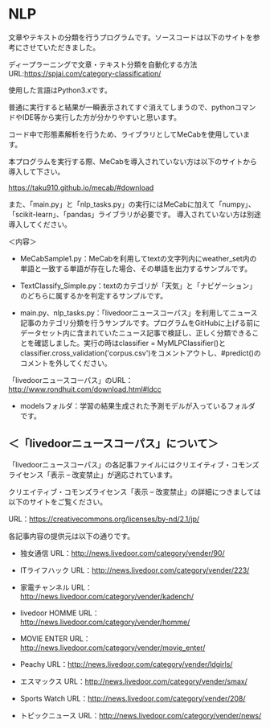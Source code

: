 # NLP

文章やテキストの分類を行うプログラムです。ソースコードは以下のサイトを参考にさせていただきました。

ディープラーニングで文章・テキスト分類を自動化する方法　URL:https://spjai.com/category-classification/

使用した言語はPython3.xです。

普通に実行すると結果が一瞬表示されてすぐ消えてしまうので、pythonコマンドやIDE等から実行した方が分かりやすいと思います。

コード中で形態素解析を行うため、ライブラリとしてMeCabを使用しています。

本プログラムを実行する際、MeCabを導入されていない方は以下のサイトから導入して下さい。

https://taku910.github.io/mecab/#download

また、「main.py」と「nlp_tasks.py」の実行にはMeCabに加えて「numpy」、「scikit-learn」、「pandas」ライブラリが必要です。
導入されていない方は別途導入してください。

＜内容＞

- MeCabSample1.py：MeCabを利用してtextの文字列内にweather_set内の単語と一致する単語が存在した場合、その単語を出力するサンプルです。

- TextClassify_Simple.py：textのカテゴリが「天気」と「ナビゲーション」のどちらに属するかを判定するサンプルです。

- main.py、nlp_tasks.py：「livedoorニュースコーパス」を利用してニュース記事のカテゴリ分類を行うサンプルです。プログラムをGitHubに上げる前にデータセット内に含まれていたニュース記事で検証し、正しく分類できることを確認しました。実行の時はclassifier = MyMLPClassifier()とclassifier.cross_validation('corpus.csv')をコメントアウトし、#predict()のコメントを外してください。

「livedoorニュースコーパス」のURL：http://www.rondhuit.com/download.html#ldcc

- modelsフォルダ：学習の結果生成された予測モデルが入っているフォルダです。

## ＜「livedoorニュースコーパス」について＞

「livedoorニュースコーパス」の各記事ファイルにはクリエイティブ・コモンズライセンス「表示 – 改変禁止」が適応されています。

クリエイティブ・コモンズライセンス「表示 – 改変禁止」の詳細につきましては以下のサイトをご覧ください。

URL：https://creativecommons.org/licenses/by-nd/2.1/jp/

各記事内容の提供元は以下の通りです。

- 独女通信 URL：http://news.livedoor.com/category/vender/90/

- ITライフハック URL：http://news.livedoor.com/category/vender/223/

- 家電チャンネル URL：http://news.livedoor.com/category/vender/kadench/

- livedoor HOMME URL：http://news.livedoor.com/category/vender/homme/

- MOVIE ENTER URL：http://news.livedoor.com/category/vender/movie_enter/

- Peachy URL：http://news.livedoor.com/category/vender/ldgirls/

- エスマックス URL：http://news.livedoor.com/category/vender/smax/

- Sports Watch URL：http://news.livedoor.com/category/vender/208/

- トピックニュース URL：http://news.livedoor.com/category/vender/news/
